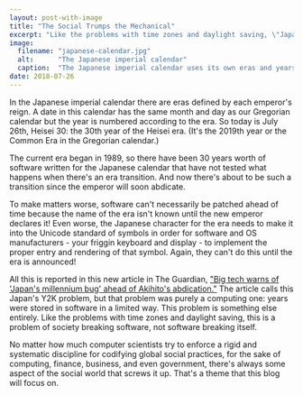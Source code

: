 ```yaml
---
layout: post-with-image
title: "The Social Trumps the Mechanical"
excerpt: "Like the problems with time zones and daylight saving, \"Japan's Y2K bug\" is a problem of society breaking software, not software breaking itself."
image:
  filename: "japanese-calendar.jpg"
  alt:      "The Japanese imperial calendar"
  caption:  "The Japanese imperial calendar uses its own eras and years of eras."
date: 2018-07-26
---
```


In the Japanese imperial calendar there are eras defined by each emperor's reign.
A date in this calendar has the same month and day as our Gregorian calendar but the year
is numbered according to the era. So today is July 26th, Heisei 30: the 30th year of the
Heisei era. (It's the 2019th year or the Common Era in the Gregorian calendar.)

The current era began in 1989, so there have been 30 years worth of software written for
the Japanese calendar that have not tested what happens when there's an era transition.
And now there's about to be such a transition since the emperor will soon abdicate.

To make matters worse, software can't necessarily be patched ahead of time because the
name of the era isn't known until the new emperor declares it! Even worse, the Japanese
character for the era needs to make it into the Unicode standard of symbols in order
for software and OS manufacturers - your friggin keyboard and display - to implement
the proper entry and rendering of that symbol. Again, they can't do this until the
era is announced!

All this is reported in this new article in The Guardian,
["Big tech warns of 'Japan's millennium bug' ahead of Akihito's abdication."](https://amp.theguardian.com/technology/2018/jul/25/big-tech-warns-japan-millennium-bug-y2k-emperor-akihito-abdication)
The article calls this Japan's Y2K problem, but that problem was purely a computing one:
years were stored in software in a limited way. This problem is something else entirely.
Like the problems with time zones and daylight saving, this is a problem of society
breaking software, not software breaking itself.

No matter how much computer scientists try to enforce a rigid and systematic discipline
for codifying global social practices, for the sake of computing, finance, business, and
even government, there's always some aspect of the social world that screws it up. That's
a theme that this blog will focus on.
